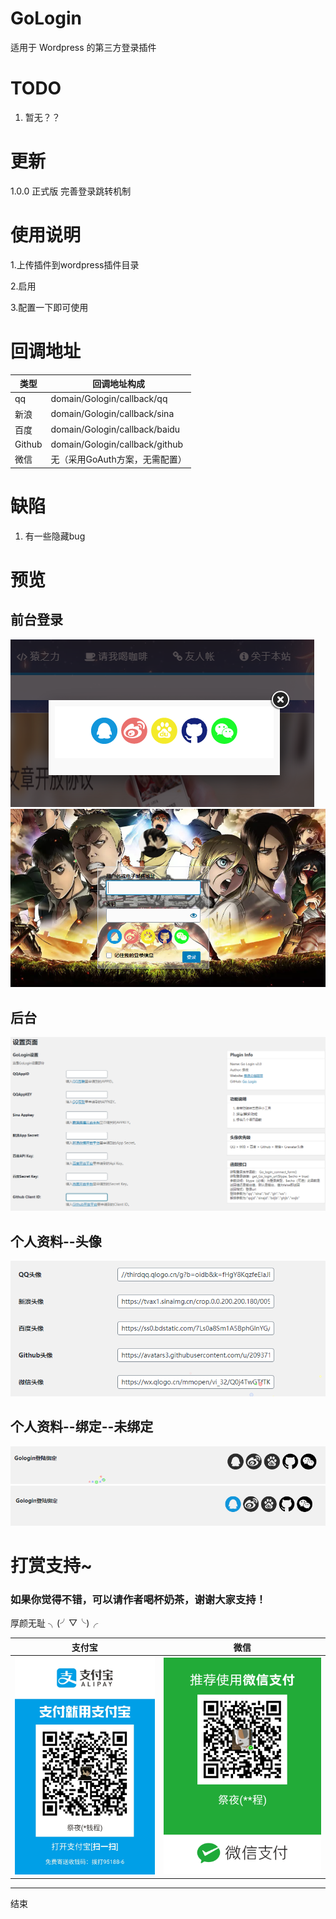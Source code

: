 # GoLogin
 适用于   Wordpress  的第三方登录插件


# TODO
1. 暂无？？

# 更新
1.0.0 正式版
完善登录跳转机制

# 使用说明

1.上传插件到wordpress插件目录

2.启用

3.配置一下即可使用

# 回调地址
 | 类型   | 回调地址构成                  |
 |--------|-------------------------------|
 | qq     | domain/Gologin/callback/qq    |
 | 新浪   | domain/Gologin/callback/sina  |
 | 百度   | domain/Gologin/callback/baidu |
 | Github | domain/Gologin/callback/github|
 | 微信   | 无（采用GoAuth方案，无需配置）           |

# 缺陷

1. 有一些隐藏bug

# 预览
## 前台登录
![前台登录](/pic/preview/login.png)
![前台登录](/pic/preview/wp-login.png)

## 后台
![后台设置](/pic/preview/settings.png)

## 个人资料--头像
![头像](/pic/preview/avatars.png)

## 个人资料--绑定--未绑定
![绑定](/pic/preview/login-bind.png)
![未绑定](/pic/preview/login-unbind.png)


# 打赏支持~
### 如果你觉得不错，可以请作者喝杯奶茶，谢谢大家支持！

厚颜无耻 ╮(╯▽╰)╭

| 支付宝 | 微信 |
| ------- | ----- |
|![支付宝打赏](/pic/pay/AliPay.jpg)|![微信打赏](/pic/pay/WeChat.png)|

----
结束
